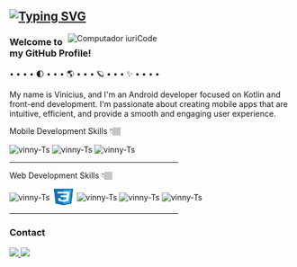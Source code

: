 ## [![Typing SVG](https://readme-typing-svg.demolab.com?font=Fira+Code&weight=700&size=25&pause=1000&color=F7F7F7&random=false&width=435&lines=Hey+there%2C+how's+it+going%3F)](https://git.io/typing-svg)

<!--## [![Typing SVG](https://readme-typing-svg.demolab.com?font=Fira+Code&weight=700&size=22&pause=1000&color=FFFFFF&background=902EF200&width=435&lines=Hey%2C+what's+up%3F)](https://git.io/typing-svg)-->

<img src="https://user-images.githubusercontent.com/111714040/211964655-7c5d74da-28d7-4eb9-b894-965da153b450.png" 
  min-width="400px" 
  max-width="400px" 
  width="400px" 
  align="right" 
  alt="Computador iuriCode" 
  title = "💻">

### Welcome to my GitHub Profile!
<p>• • • • 🌓 • • • 🌎 • • • 🪐 • • • ✨ • • • •</p>
<p>
  My name is Vinicius, and I'm an Android developer focused on Kotlin and front-end development. 
  I'm passionate about creating mobile apps that are intuitive, efficient, and provide a smooth 
  and engaging user experience.
</p>

<p>Mobile Development Skills 👇🏽</p>
<div style="display: inline_block">
    <img align="center" alt="vinny-Ts" height="30" width="40" src="https://cdn.jsdelivr.net/gh/devicons/devicon@latest/icons/android/android-plain.svg" title = "Android" />
    <img align="center" alt="vinny-Ts" height="30" width="40" src="https://cdn.jsdelivr.net/gh/devicons/devicon@latest/icons/kotlin/kotlin-original.svg" title = "Kotlin" />
    <img align="center" alt="vinny-Ts" height="30" width="40" src="https://cdn.jsdelivr.net/gh/devicons/devicon/icons/java/java-original.svg" title = "Java"/>
</div>

<hr width="300px">

<p>Web Development Skills 👇🏽</p>
<div>
    <img align="center" alt="vinny-Ts" height="30" width="40" src="https://cdn.jsdelivr.net/gh/devicons/devicon/icons/html5/html5-original.svg" title = "HTML" />
    <img align="center" alt="vinny-CSS" height="30" width="40" src="https://raw.githubusercontent.com/devicons/devicon/master/icons/css3/css3-original.svg" title = "CSS">
    <img align="center" alt="vinny-Ts" height="30" width="40" src="https://cdn.jsdelivr.net/gh/devicons/devicon/icons/javascript/javascript-original.svg" title = "JavaScript"/>
    <img align="center" alt="vinny-Ts" height="30" width="40" src="https://cdn.jsdelivr.net/gh/devicons/devicon/icons/nodejs/nodejs-original.svg" title = "Node JS"/>
    <img align="center" alt="vinny-Ts" height="30" width="40" src="https://cdn.jsdelivr.net/gh/devicons/devicon/icons/react/react-original-wordmark.svg" title = "React"/>
</div>

<hr width="300px">

### Contact

<div> 
  <a href="https://www.linkedin.com/in/vinicius-rbrito/" target="_blank">
    <img src="https://img.shields.io/badge/-LinkedIn-%230077B5?style=for-the-badge&logo=linkedin&logoColor=white" target="_blank">
  </a> 
  <a href = "mailto: viny.rbrito18@gmail.com">
    <img src="https://img.shields.io/badge/-Gmail-%23333?style=for-the-badge&logo=gmail&logoColor=white" target="_blank">
  </a>
  <p>
    <!-- <img width="200px" src="https://user-images.githubusercontent.com/70382532/138322189-2db8df52-9dcb-40a0-88a8-c365466bd33d.gif"/> -->
  </p>
</div>
